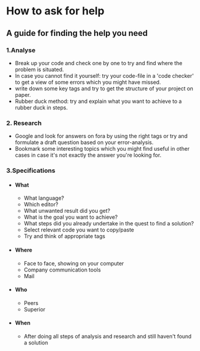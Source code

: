 # How to ask for help
## A guide for finding the help you need

 ### 1.Analyse
+ Break up your code and check one by one to try and find where the problem is situated.
+ In case you cannot find it yourself: try your code-file in a 'code checker' to get a view of some errors which you might have missed.
+ write down some key tags and try to get the structure of your project on paper.
+ Rubber duck method: try and explain what you want to achieve to a rubber duck in steps.

 ### 2. Research
+ Google and look for answers on fora by using the right tags or try and formulate a draft question based on your error-analysis.
+ Bookmark some interesting topics which you might find useful in other cases in case it's not exactly the answer you're looking for.

 ### 3.Specifications
+ #### What
    + What language?
    + Which editor?
    + What unwanted result did you get?
    + What is the goal you want to achieve?
    + What steps did you already undertake in the quest to find a solution?
    + Select relevant code you want to copy/paste
    + Try and think of appropriate tags

+ #### Where
    + Face to face, showing on your computer
    + Company communication tools
    + Mail

+ #### Who
    + Peers
    + Superior
+ #### When
    + After doing all steps of analysis and research and still haven't found a solution